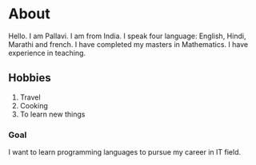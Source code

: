 # About

Hello. I am Pallavi. I am from India. I speak four language: English, Hindi,
Marathi and french. I have completed my masters in Mathematics. I have
experience in teaching.

## Hobbies

1. Travel
2. Cooking
3. To learn new things

### Goal

I want to learn programming languages to pursue my career in IT field.
